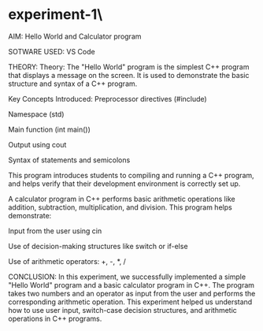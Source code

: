 # experiment-1\
AIM:
Hello World and Calculator program

SOTWARE USED:
VS Code

THEORY:
Theory:
The "Hello World" program is the simplest C++ program that displays a message on the screen. It is used to demonstrate the basic structure and syntax of a C++ program.

Key Concepts Introduced:
Preprocessor directives (#include)

Namespace (std)

Main function (int main())

Output using cout

Syntax of statements and semicolons

This program introduces students to compiling and running a C++ program, and helps verify that their development environment is correctly set up.

A calculator program in C++ performs basic arithmetic operations like addition, subtraction, multiplication, and division. This program helps demonstrate:

Input from the user using cin

Use of decision-making structures like switch or if-else

Use of arithmetic operators: +, -, *, /

CONCLUSION:
In this experiment, we successfully implemented a simple "Hello World" program and a  basic calculator program in C++. The program takes two numbers and an operator as input from the user and performs the corresponding arithmetic operation. This experiment helped us understand how to use user input, switch-case decision structures, and arithmetic operations in C++ programs.
